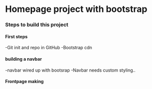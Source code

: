 # Homepage project with bootstrap

### Steps to build this project

#### First steps

-Git init and repo in GitHub
-Bootstrap cdn

#### building a navbar

-navbar wired up with bootsrap
-Navbar needs custom styling..

#### Frontpage making

